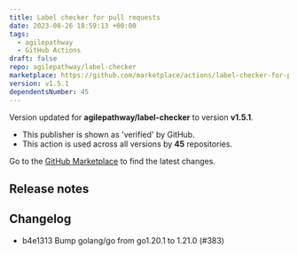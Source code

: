 ```yaml
---
title: Label checker for pull requests
date: 2023-08-26 18:59:13 +00:00
tags:
  - agilepathway
  - GitHub Actions
draft: false
repo: agilepathway/label-checker
marketplace: https://github.com/marketplace/actions/label-checker-for-pull-requests
version: v1.5.1
dependentsNumber: 45
---
```



Version updated for **agilepathway/label-checker** to version **v1.5.1**.
- This publisher is shown as 'verified' by GitHub.
- This action is used across all versions by **45** repositories.

Go to the [GitHub Marketplace](https://github.com/marketplace/actions/label-checker-for-pull-requests) to find the latest changes.

## Release notes

## Changelog
* b4e1313 Bump golang/go from go1.20.1 to 1.21.0 (#383)


